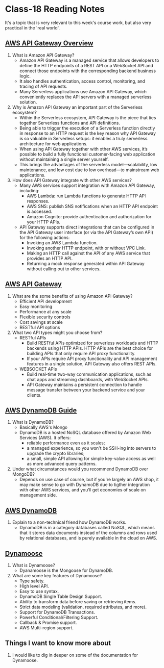 # Class-18 Reading Notes

It's a topic that is very relevant to this week's course work, but also very practical in the 'real world'.

## [AWS API Gateway Overview](https://www.serverless.com/guides/amazon-api-gateway)

1. What is Amazon API Gateway?
    * Amazon API Gateway is a managed service that allows developers to define the HTTP endpoints of a REST API or a WebSocket API and connect those endpoints with the corresponding backend business logic.
    * It also handles authentication, access control, monitoring, and tracing of API requests.
    * Many Serverless applications use Amazon API Gateway, which conveniently replaces the API servers with a managed serverless solution.
2. Why is Amazon API Gateway an important part of the Serverless ecosystem?
    * Within the Serverless ecosystem, API Gateway is the piece that ties together Serverless functions and API definitions.
    * Being able to trigger the execution of a Serverless function directly in response to an HTTP request is the key reason why API Gateway is so valuable in Serverless setups: it enables a truly serverless architecture for web applications.
    * When using API Gateway together with other AWS services, it’s possible to build a fully functional customer-facing web application without maintaining a single server yourself.
    * This brings the advantages of the serverless model—scalability, low maintenance, and low cost due to low overhead—to mainstream web applications.
3. How does API Gateway integrate with other AWS services?
    * Many AWS services support integration with Amazon API Gateway, including:
      * AWS Lambda: run Lambda functions to generate HTTP API responses.
      * AWS SNS: publish SNS notifications when an HTTP API endpoint is accessed.
      * Amazon Cognito: provide authentication and authorization for your HTTP APIs.
    * API Gateway supports direct integrations that can be configured in the API Gateway user interface (or via the API Gateway’s own API) for the following actions:
      * Invoking an AWS Lambda function.
      * Invoking another HTTP endpoint, with or without VPC Link.
      * Making an HTTP call against the API of any AWS service that provides an HTTP API.
      * Returning a mock response generated within API Gateway without calling out to other services.

## [AWS API Gateway](https://aws.amazon.com/api-gateway/)

1. What are the some benefits of using Amazon API Gateway?
    * Efficient API development
    * Easy monitoring
    * Performance at any scale
    * Flexible security controls
    * Cost savings at scale
    * RESTful API options
2. What two API types might you choose from?
    * RESTful APIs
      * Build RESTful APIs optimized for serverless workloads and HTTP backends using HTTP APIs. HTTP APIs are the best choice for building APIs that only require API proxy functionality.
      * If your APIs require API proxy functionality and API management features in a single solution, API Gateway also offers REST APIs.
    * WEBSOCKET APIs
      * Build real-time two-way communication applications, such as chat apps and streaming dashboards, with WebSocket APIs.
      * API Gateway maintains a persistent connection to handle message transfer between your backend service and your clients.

## [AWS DynamoDB Guide](https://www.dynamodbguide.com/what-is-dynamo-db/)

1. What is DynamoDB?
    * Basically AWS's Mongo
    * DynamoDB is a hosted NoSQL database offered by Amazon Web Services (AWS). It offers:
      * reliable performance even as it scales;
      * a managed experience, so you won't be SSH-ing into servers to upgrade the crypto libraries;
      * a small, simple API allowing for simple key-value access as well as more advanced query patterns.
2. Under what circumstances would you recommend DynamoDB over MongoDB?
    * Depends on use case of course, but if you're largely an AWS shop, it may make sense to go with DynamoDB due to tigther integration with other AWS services, and you'll get economies of scale on management side.

## [AWS DynamoDB](https://aws.amazon.com/dynamodb/)

1. Explain to a non-technical friend how DynamoDB works.
    * DynamoDB is in a category databases called NoSQL, which means that it stores data documents instead of the columns and rows used by relational databases, and is purely available in the cloud on AWS.

## [Dynamoose](https://dynamoosejs.com/getting_started/Introduction)

1. What is Dynamoose?
    * Dyanamoose is the Mongoose for DynamoDB.
2. What are some key features of Dynamoose?
    * Type safety.
    * High level API.
    * Easy to use syntax.
    * DynamoDB Single Table Design Support.
    * Ability to transform data before saving or retrieving items.
    * Strict data modeling (validation, required attributes, and more).
    * Support for DynamoDB Transactions.
    * Powerful Conditional/Filtering Support.
    * Callback & Promise support.
    * AWS Multi-region support.

## Things I want to know more about

1. I would like to dig in deeper on some of the documentation for Dynamoose.
